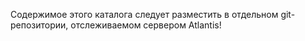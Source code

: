 Содержимое этого каталога следует разместить в отдельном git-репозитории, отслеживаемом сервером Atlantis!